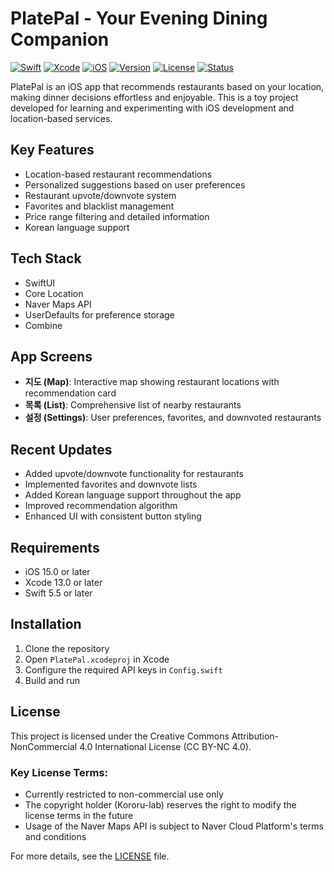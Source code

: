# PlatePal - Your Evening Dining Companion

[![Swift](https://img.shields.io/badge/Swift-5.5+-orange.svg)](https://swift.org)
[![Xcode](https://img.shields.io/badge/Xcode-13.0+-blue.svg)](https://developer.apple.com/xcode/)
[![iOS](https://img.shields.io/badge/iOS-15.0+-lightgrey.svg)](https://www.apple.com/ios/)
[![Version](https://img.shields.io/badge/Version-0.1.0-brightgreen.svg)](https://github.com/Kororu-lab/PlatePal)
[![License](https://img.shields.io/badge/license-CC%20BY--NC%204.0-green.svg)](LICENSE)
[![Status](https://img.shields.io/badge/Status-Toy%20Project-success.svg)](https://github.com/Kororu-lab/PlatePal)

PlatePal is an iOS app that recommends restaurants based on your location, making dinner decisions effortless and enjoyable. This is a toy project developed for learning and experimenting with iOS development and location-based services.

## Key Features

- Location-based restaurant recommendations
- Personalized suggestions based on user preferences
- Restaurant upvote/downvote system
- Favorites and blacklist management
- Price range filtering and detailed information
- Korean language support
 
## Tech Stack

- SwiftUI
- Core Location
- Naver Maps API
- UserDefaults for preference storage
- Combine

## App Screens

- **지도 (Map)**: Interactive map showing restaurant locations with recommendation card
- **목록 (List)**: Comprehensive list of nearby restaurants
- **설정 (Settings)**: User preferences, favorites, and downvoted restaurants

## Recent Updates

- Added upvote/downvote functionality for restaurants
- Implemented favorites and downvote lists
- Added Korean language support throughout the app
- Improved recommendation algorithm
- Enhanced UI with consistent button styling

## Requirements

- iOS 15.0 or later
- Xcode 13.0 or later
- Swift 5.5 or later

## Installation

1. Clone the repository
2. Open `PlatePal.xcodeproj` in Xcode
3. Configure the required API keys in `Config.swift`
4. Build and run

## License

This project is licensed under the Creative Commons Attribution-NonCommercial 4.0 International License (CC BY-NC 4.0).

### Key License Terms:
- Currently restricted to non-commercial use only
- The copyright holder (Kororu-lab) reserves the right to modify the license terms in the future
- Usage of the Naver Maps API is subject to Naver Cloud Platform's terms and conditions

For more details, see the [LICENSE](LICENSE) file. 